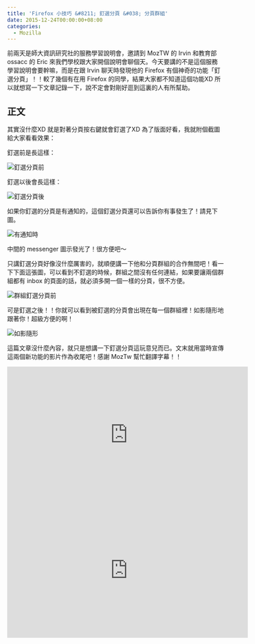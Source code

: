 ```yaml
---
title: 'Firefox 小技巧 &#8211; 釘選分頁 &#038; 分頁群組'
date: 2015-12-24T00:00:00+08:00
categories:
  - Mozilla
---
```


前兩天是師大資訊研究社的服務學習說明會，邀請到 MozTW 的 Irvin 和教育部 ossacc 的 Eric 來我們學校跟大家開個說明會聊個天。今天要講的不是這個服務學習說明會要幹嘛，而是在跟 Irvin 聊天時發現他的 Firefox 有個神奇的功能「釘選分頁」！！較了幾個有在用 Firefox 的同學，結果大家都不知道這個功能XD 所以就想寫一下文章記錄一下，說不定會對剛好逛到這裏的人有所幫助。

## 正文

其實沒什麼XD 就是對著分頁按右鍵就會釘選了XD
為了版面好看，我就附個截圖給大家看看效果：

釘選前是長這樣：

![釘選分頁前](http://wildsky.cc/blog-images/2015-12-24-16-27-17-的螢幕擷圖.png)

釘選以後會長這樣：

![釘選分頁後](http://wildsky.cc/blog-images/2015-12-24-16-26-50-的螢幕擷圖.png)

如果你釘選的分頁是有通知的，這個釘選分頁還可以告訴你有事發生了！請見下圖。

![有通知時](http://wildsky.cc/blog-images/2015-12-24-16-35-04-的螢幕擷圖.png)

中間的 messenger 圖示發光了！很方便吧～

只講釘選分頁好像沒什麼厲害的，就順便講一下他和分頁群組的合作無間吧！看一下下面這張圖，可以看到不釘選的時候，群組之間沒有任何連結，如果要讓兩個群組都有 inbox 的頁面的話，就必須多開一個一樣的分頁，很不方便。

![群組釘選分頁前](http://wildsky.cc/blog-images/2015-12-24-16-30-21-的螢幕擷圖-1024x576.png)

可是釘選之後！！你就可以看到被釘選的分頁會出現在每一個群組裡！如影隨形地跟著你！超級方便的啊！

![如影隨形](http://wildsky.cc/blog-images/2015-12-24-16-30-32-的螢幕擷圖-1024x576.png)

這篇文章沒什麼內容，就只是想講一下釘選分頁這玩意兒而已。文末就用當時宣傳這兩個新功能的影片作為收尾吧！感謝 MozTw 幫忙翻譯字幕！！

<iframe width="560" height="315" src="https://www.youtube.com/embed/Jm5PRtveE2o" frameborder="0" allowfullscreen></iframe>

<iframe width="560" height="315" src="https://www.youtube.com/embed/PuBYfpDzFac" frameborder="0" allowfullscreen></iframe>

